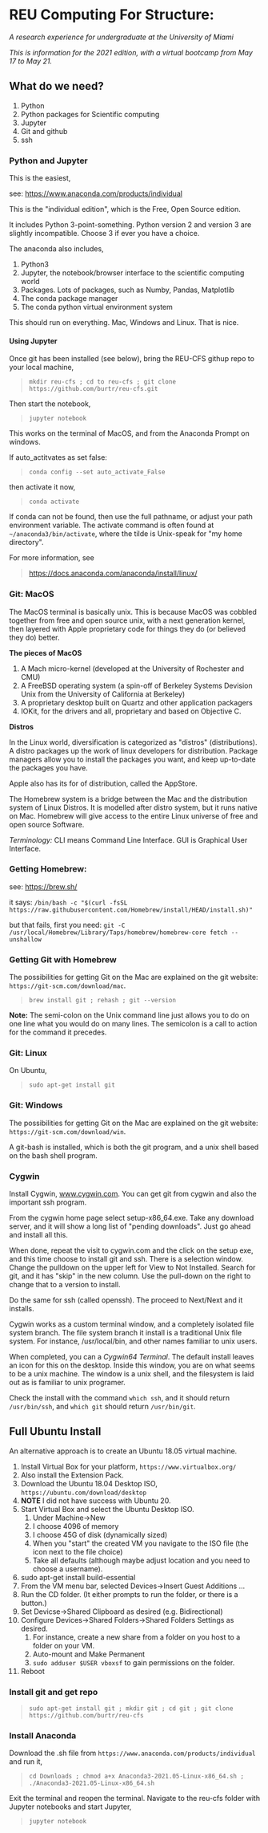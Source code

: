 

# REU Computing For Structure:
_A research experience for undergraduate at the University of Miami_

_This is information for the 2021 edition, with a virtual bootcamp from May 17 to May 21._

## What do we need?

1. Python
1. Python packages for Scientific computing
1. Jupyter
1. Git and github
1. ssh


### Python and Jupyter

This is the easiest, 

see: https://www.anaconda.com/products/individual

This is the "individual edition", which is the Free, Open Source edition. 

It includes Python 3-point-something. Python version 2 and version 3 are slightly
incompatible. Choose 3 if ever you have a choice.

The anaconda also includes,

1. Python3
1. Jupyter, the notebook/browser interface to the scientific computing world
1. Packages. Lots of packages, such as Numby, Pandas, Matplotlib
1. The conda package manager
1. The conda python virtual environment system

This should run on everything. Mac, Windows and Linux. That is nice.

#### Using Jupyter

Once git has been installed (see below), bring the REU-CFS githup repo to your local machine, 

> `mkdir reu-cfs ; cd to reu-cfs ; git clone https://github.com/burtr/reu-cfs.git`

Then start the notebook,

> `jupyter notebook`

This works on the terminal of MacOS, and from the Anaconda Prompt on windows.

If auto_actitvates as set false:

> `conda config --set auto_activate_False`

then activate it now,

> `conda activate`

If conda can not be found, then use the full pathname, or adjust your path environment variable. 
The activate command is often found at `~/anaconda3/bin/activate`, where the tilde is 
Unix-speak for "my home directory".

For more information, see

> https://docs.anaconda.com/anaconda/install/linux/


### Git: MacOS

The MacOS terminal is basically unix. This is because MacOS was cobbled together
from free and open source unix, with a next generation kernel, then layered with
Apple proprietary code for things they do (or believed they do) better.

__The pieces of MacOS__

1. A Mach micro-kernel (developed at the University of Rochester and CMU)
1. A FreeBSD operating system (a spin-off of Berkeley Systems Devision Unix from 
the University of California at Berkeley)
1. A proprietary desktop built on Quartz and other application packagers
1. IOKit, for the drivers and all, proprietary and based on Objective C.


__Distros__

In the Linux world, diversification is categorized as "distros" (distributions). 
A distro packages up the work of linux developers for distribution. Package managers
allow you to install the packages you want, and keep up-to-date the packages you have.

Apple also has its for of distribution, called the AppStore.

The Homebrew system is a bridge between the Mac and the  distribution system of 
Linux Distros. It is modelled after distro system, but it runs native on Mac.
Homebrew will give access to the entire Linux universe of free and 
open source Software.

_Terminology:_ CLI means Command Line Interface. GUI is Graphical User Interface.

### Getting Homebrew:

see: https://brew.sh/

it says:
``/bin/bash -c "$(curl -fsSL https://raw.githubusercontent.com/Homebrew/install/HEAD/install.sh)"``

but that fails, first you need:
`git -C /usr/local/Homebrew/Library/Taps/homebrew/homebrew-core fetch --unshallow`


### Getting Git with Homebrew


The possibilities for getting Git on the Mac are explained on the git website:
`https://git-scm.com/download/mac`.

> `brew install git ; rehash ; git --version `

__Note:__ The semi-colon on the Unix command line just allows you to 
do on one line what you would do on many lines. The semicolon is a call to action
for the command it precedes. 


### Git: Linux

On Ubuntu,

> `sudo apt-get install git`

### Git: Windows

The possibilities for getting Git on the Mac are explained on the git website:
`https://git-scm.com/download/win`.

A git-bash is installed, which is both the git program, and a unix shell based 
on the bash shell program. 

### Cygwin

Install Cygwin, www.cygwin.com. You can get git from cygwin and also the important
ssh program.

From the cygwin home page select setup-x86_64.exe. Take any download server, and it will
show a long list of "pending downloads". Just go ahead and install all this.

When done, repeat the visit to cygwin.com and the click on the setup exe, and this time
choose to install git and ssh. There is a selection window. Change the pulldown on the 
upper left for View to Not Installed. Search for git, and it has "skip" in the new column. 
Use the pull-down on the right to change that to a version to install.

Do the same for ssh (called openssh). The proceed to Next/Next and it installs.

Cygwin works as a custom terminal window, and a completely isolated file system branch.
The file system branch it install is a traditional Unix file system. For instance, /usr/local/bin,
and other names familiar to unix users.

When completed, you can a _Cygwin64 Terminal_. The default install leaves an icon for this on the desktop.
Inside this window, you are on what seems to be a unix machine. The window is a unix shell, and the filesystem
is laid out as is familiar to unix programer.

Check the install with the command `which ssh`, and it should return `/usr/bin/ssh`, and `which git` should return `/usr/bin/git`.


## Full Ubuntu Install

An alternative approach is to create an Ubuntu 18.05 virtual machine.

1. Install Virtual Box for your platform, `https://www.virtualbox.org/`
1. Also install the Extension Pack.
1. Download the Ubuntu 18.04 Desktop ISO, `https://ubuntu.com/download/desktop`
1. **NOTE** I did not have success with Ubuntu 20.
1. Start Virtual Box and select the Ubuntu Desktop ISO.
   1. Under Machine->New
   1. I choose 4096 of memory
   1. I choose 45G of disk (dynamically sized)
   1. When you "start" the created VM you navigate to the ISO file (the icon next to the file choice)
   1. Take all defaults (although maybe adjust location and you need to choose a username).
1. sudo apt-get install build-essential
1. From the VM menu bar, selected Devices->Insert Guest Additions ...
1. Run the CD folder. (It either prompts to run the folder, or there is a button.)
1. Set Devicse->Shared Clipboard as desired (e.g. Bidirectional)
1. Configure Devices->Shared Folders->Shared Folders Settings as desired.
   1. For instance, create a new share from a folder on you host to a folder on your VM.
   1. Auto-mount and Make Permanent 
   1. `sudo adduser $USER vboxsf` to gain permissions on the folder.
1. Reboot

### Install git and get repo

> `sudo apt-get install git ; mkdir git ; cd git ; git clone https://github.com/burtr/reu-cfs`

### Install Anaconda

Download the .sh file from `https://www.anaconda.com/products/individual` and run it,

> `cd Downloads ; chmod a+x Anaconda3-2021.05-Linux-x86_64.sh ; ./Anaconda3-2021.05-Linux-x86_64.sh`

Exit the terminal and reopen the terminal. Navigate to the reu-cfs folder with Jupyter notebooks 
and start Jupyter, 

> `jupyter notebook`





